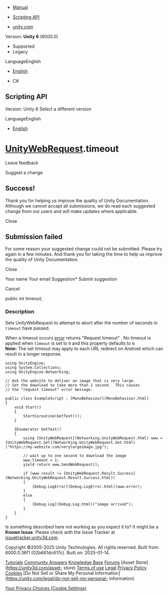 [ ]()

  * [Manual](../Manual/index.html)
  * [Scripting API](../ScriptReference/index.html)

  * [unity.com](https://unity.com/)

Version: **Unity 6** (6000.0)

  * Supported
  * Legacy

LanguageEnglish

  * [English]()

  * C#

[ ](https://docs.unity3d.com)

## Scripting API

Version: Unity 6 Select a different version

LanguageEnglish

  * [English]()

#  [UnityWebRequest](Networking.UnityWebRequest.html).timeout

Leave feedback

Suggest a change

## Success!

Thank you for helping us improve the quality of Unity Documentation. Although
we cannot accept all submissions, we do read each suggested change from our
users and will make updates where applicable.

Close

## Submission failed

For some reason your suggested change could not be submitted. Please <a>try
again</a> in a few minutes. And thank you for taking the time to help us
improve the quality of Unity Documentation.

Close

Your name Your email Suggestion* Submit suggestion

Cancel

[ ]()

public int timeout;

### Description

Sets UnityWebRequest to attempt to abort after the number of seconds in
`timeout` have passed.

When a timeout occurs [error](Networking.UnityWebRequest-error.html) returns
"Request timeout" . No timeout is applied when `timeout` is set to `0` and
this property defaults to `0`.  
**Note:** The set timeout may apply to each URL redirect on Android which can
result in a longer response.

    
    
    using UnityEngine;
    using System.Collections;
    using UnityEngine.Networking;  
      
    // Ask the website to deliver an image that is very large.
    // Set the download to take more than 1 second.  This causes
    // the "request timeout" error message.  
      
    public class ExampleScript : [MonoBehaviour](MonoBehaviour.html)
    {
        void Start()
        {
            StartCoroutine(GetText());
        }  
      
        IEnumerator GetText()
        {
            using [UnityWebRequest](Networking.UnityWebRequest.html) www = [UnityWebRequest.Get](Networking.UnityWebRequest.Get.html)("https://my-website.com/verylargeimage.jpg");  
      
            // wait up to one second to download the image
            www.timeout = 1;
            yield return www.SendWebRequest();  
      
            if (www.result != [UnityWebRequest.Result.Success](Networking.UnityWebRequest.Result.Success.html))
            {
                [Debug.LogError](Debug.LogError.html)(www.error);
            }
            else
            {
                [Debug.Log](Debug.Log.html)("image arrived");
            }
        }
    }
    

Is something described here not working as you expect it to? It might be a
**Known Issue**. Please check with the Issue Tracker at
[issuetracker.unity3d.com](https://issuetracker.unity3d.com).

Copyright ©2005-2025 Unity Technologies. All rights reserved. Built from:
6000.0.36f1 (02b661dc617c). Built on: 2025-01-14.

[Tutorials](https://unity3d.com/learn) [Community
Answers](https://answers.unity3d.com) [Knowledge
Base](https://support.unity3d.com/hc/en-us)
[Forums](https://forum.unity3d.com) [Asset Store](https://unity3d.com/asset-
store) [Terms of use](https://docs.unity3d.com/Manual/TermsOfUse.html)
[Legal](https://unity.com/legal) [Privacy
Policy](https://unity.com/legal/privacy-policy)
[Cookies](https://unity.com/legal/cookie-policy) [Do Not Sell or Share My
Personal Information](https://unity.com/legal/do-not-sell-my-personal-
information)

[Your Privacy Choices (Cookie Settings)](javascript:void\(0\);)

